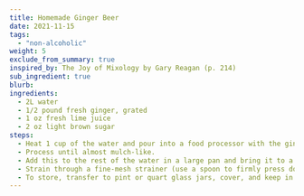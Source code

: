 ```yaml
---
title: Homemade Ginger Beer
date: 2021-11-15
tags:
  - "non-alcoholic"
weight: 5
exclude_from_summary: true
inspired_by: The Joy of Mixology by Gary Reagan (p. 214)
sub_ingredient: true
blurb:
ingredients:
  - 2L water
  - 1/2 pound fresh ginger, grated
  - 1 oz fresh lime juice
  - 2 oz light brown sugar
steps:
  - Heat 1 cup of the water and pour into a food processor with the ginger.
  - Process until almost mulch-like.
  - Add this to the rest of the water in a large pan and bring it to a boil. Cover, remove from the heat, and allow it to stand for 1 hour.
  - Strain through a fine-mesh strainer (use a spoon to firmly press down on the ginger to extract all the flavor) and discard the pulp, add the lime juice and light brown sugar to the flavored water, stir well to dissolve, and allow the ginger mixture to come to room temperature before serving.
  - To store, transfer to pint or quart glass jars, cover, and keep in the refrigerator for up to a week.
---
```


